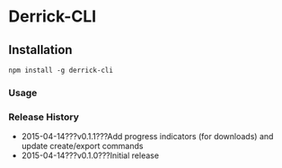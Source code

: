 Derrick-CLI
===========

## Installation

```shell
npm install -g derrick-cli
```

### Usage

### Release History

 * 2015-04-14???v0.1.1???Add progress indicators (for downloads) and update create/export commands
 * 2015-04-14???v0.1.0???Initial release